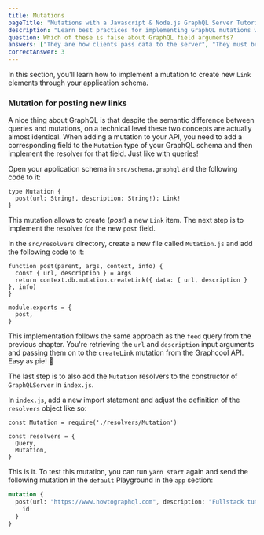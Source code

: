 ```yaml
---
title: Mutations
pageTitle: "Mutations with a Javascript & Node.js GraphQL Server Tutorial"
description: "Learn best practices for implementing GraphQL mutations with graphql-js, Javascript, Node.js & Express. Test your implementation in a GraphiQL Playground."
question: Which of these is false about GraphQL field arguments?
answers: ["They are how clients pass data to the server", "They must be included in the field schema definition", "They can be accessed inside resolvers", "Only mutation fields can have them"]
correctAnswer: 3
---
```


In this section, you'll learn how to implement a mutation to create new `Link` elements through your application schema.

### Mutation for posting new links

A nice thing about GraphQL is that despite the semantic difference between queries and mutations, on a technical level these two concepts are actually almost identical. When adding a mutation to your API, you need to add a corresponding field to the `Mutation` type of your GraphQL schema and then implement the resolver for that field. Just like with queries!

<Instruction>

Open your application schema in `src/schema.graphql` and the following code to it:

```graphql(path=".../hackernews-node/src/schema/index.js")
type Mutation {
  post(url: String!, description: String!): Link!
}
```

</Instruction>

This mutation allows to create (_post_) a new `Link` item. The next step is to implement the resolver for the new `post` field.

<Instruction>

In the `src/resolvers` directory, create a new file called `Mutation.js` and add the following code to it:

```js(path=".../hackernews-node/src/resolvers/Mutation.js")
function post(parent, args, context, info) {
  const { url, description } = args
  return context.db.mutation.createLink({ data: { url, description } }, info)
}

module.exports = {
  post,
}
```

</Instruction>

This implementation follows the same approach as the `feed` query from the previous chapter. You're retrieving the `url` and `description` input arguments and passing them on to the `createLink` mutation from the Graphcool API. Easy as pie! 🍰

The last step is to also add the `Mutation` resolvers to the constructor of `GraphQLServer` in `index.js`.

<Instruction>

In `index.js`, add a new import statement and adjust the definition of the `resolvers` object like so:

```js(path=".../hackernews-node/src/index.js")
const Mutation = require('./resolvers/Mutation')

const resolvers = {
  Query,
  Mutation,
}
```

</Instruction>

This is it. To test this mutation, you can run `yarn start` again and send the following mutation in the `default` Playground in the `app` section:

```graphql
mutation {
  post(url: "https://www.howtographql.com", description: "Fullstack tutorial website for GraphQL" {
    id
  }
}
```